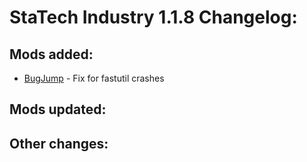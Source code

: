 # StaTech Industry 1.1.8 Changelog:

## Mods added:
- [BugJump](https://www.curseforge.com/minecraft/mc-mods/bugjump) - Fix for fastutil crashes

## Mods updated:

## Other changes: